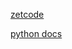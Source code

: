 [zetcode](http://zetcode.com/lang/python/lexicalstructure/)

[python docs](https://docs.python.org/2/reference/lexical_analysis.html)

